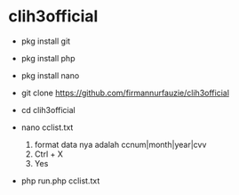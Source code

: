# clih3official

- pkg install git
- pkg install php
- pkg install nano
- git clone https://github.com/firmannurfauzie/clih3official
- cd clih3official
- nano cclist.txt
  1. format data nya adalah ccnum|month|year|cvv
  2. Ctrl + X
  3. Yes
  
- php run.php cclist.txt
